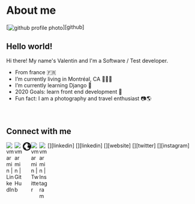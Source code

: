 # About me

[<img align="center" src="https://avatars1.githubusercontent.com/u/16356506?s=460&u=93215fa537fc220158e03c88653ea25fa5f68de5&v=4" alt="github profile photo" width="50px" />][github]

## Hello world!

Hi there! My name's Valentin and I'm a Software / Test developer.

* From france 🇫🇷
* I’m currently living in Montréal, CA 📍🇨🇦
* I’m currently learning Django 🌱
* 2020 Goals: learn front end development 🥅
* Fun fact: I am a photography and travel enthusiast 📷🌎

<br />

## Connect with me

[<img align="left" alt="vmarmin | LinkedIn" width="22px" src="https://cdn.jsdelivr.net/npm/simple-icons@v3/icons/linkedin.svg" />][linkedin]
[<img align="left" alt="vmarmin | GitHub" width="22px" src="https://cdn.jsdelivr.net/npm/simple-icons@v3/icons/github.svg" />][linkedin]
[<img align="left" alt="www.talesofwanders.com" width="22px" src="https://raw.githubusercontent.com/iconic/open-iconic/master/svg/globe.svg" />][website]
[<img align="left" alt="vmarmin | Twitter" width="22px" src="https://cdn.jsdelivr.net/npm/simple-icons@v3/icons/twitter.svg" />][twitter]
[<img align="left" alt="vmarmin | Instagram" width="22px" src="https://cdn.jsdelivr.net/npm/simple-icons@v3/icons/instagram.svg" />][instagram]

